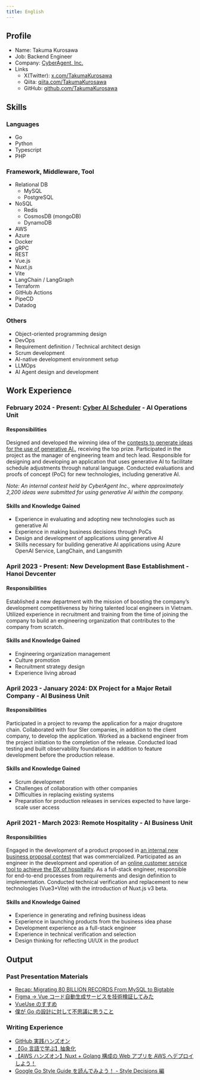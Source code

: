 ```yaml
---
title: English
---
```


## Profile

- Name: Takuma Kurosawa
- Job: Backend Engineer
- Company: [CyberAgent, Inc.](https://www.cyberagent.co.jp/en/)
- Links
  - X(Twitter): [x.com/TakumaKurosawa](https://x.com/TakumaKurosawa)
  - Qiita: [qiita.com/TakumaKurosawa](https://qiita.com/TakumaKurosawa)
  - GitHub: [github.com/TakumaKurosawa](https://github.com/TakumaKurosawa)

## Skills

### Languages

- Go
- Python
- Typescript
- PHP

### Framework, Middleware, Tool

- Relational DB
  - MySQL
  - PostgreSQL
- NoSQL
  - Redis
  - CosmosDB (mongoDB)
  - DynamoDB
- AWS
- Azure
- Docker
- gRPC
- REST
- Vue.js
- Nuxt.js
- Vite
- LangChain / LangGraph
- Terraform
- GitHub Actions
- PipeCD
- Datadog

### Others

- Object-oriented programming design
- DevOps
- Requirement definition / Technical architect design
- Scrum development
- AI-native development environment setup
- LLMOps
- AI Agent design and development

## Work Experience

### February 2024 - Present: [Cyber AI Scheduler](https://www.cyberagent.co.jp/news/detail/id=30869) - AI Operations Unit

#### Responsibilities

Designed and developed the winning idea of the [contests to generate ideas for the use of generative AI.](https://www.cyberagent.co.jp/way/list/detail/id=29503), receiving the top prize.
Participated in the project as the manager of engineering team and tech lead.
Responsible for designing and developing an application that uses generative AI to facilitate schedule adjustments through natural language.
Conducted evaluations and proofs of concept (PoC) for new technologies, including generative AI.

_Note: An internal contest held by CyberAgent Inc., where approximately 2,200 ideas were submitted for using generative AI within the company._

#### Skills and Knowledge Gained

- Experience in evaluating and adopting new technologies such as generative AI
- Experience in making business decisions through PoCs
- Design and development of applications using generative AI
- Skills necessary for building generative AI applications using Azure OpenAI Service, LangChain, and Langsmith

### April 2023 - Present: New Development Base Establishment - Hanoi Devcenter

#### Responsibilities

Established a new department with the mission of boosting the company’s development competitiveness by hiring talented local engineers in Vietnam.
Utilized experience in recruitment and training from the time of joining the company to build an engineering organization that contributes to the company from scratch.

#### Skills and Knowledge Gained

- Engineering organization management
- Culture promotion
- Recruitment strategy design
- Experience living abroad

### April 2023 - January 2024: DX Project for a Major Retail Company - AI Business Unit

#### Responsibilities

Participated in a project to revamp the application for a major drugstore chain.
Collaborated with four SIer companies, in addition to the client company, to develop the application.
Worked as a backend engineer from the project initiation to the completion of the release.
Conducted load testing and built observability foundations in addition to feature development before the production release.

#### Skills and Knowledge Gained

- Scrum development
- Challenges of collaboration with other companies
- Difficulties in replacing existing systems
- Preparation for production releases in services expected to have large-scale user access

### April 2021 - March 2023: Remote Hospitality - AI Business Unit

#### Responsibilities

Engaged in the development of a product proposed in [an internal new business proposal contest](https://x.com/CyberAgent_PR/status/1324539728813715456) that was commercialized.
Participated as an engineer in the development and operation of an [online customer service tool to achieve the DX of hospitality](https://www.cyberagent.co.jp/news/detail/id=28275).
As a full-stack engineer, responsible for end-to-end processes from requirements and design definition to implementation.
Conducted technical verification and replacement to new technologies (Vue3+Vite) with the introduction of Nuxt.js v3 beta.

#### Skills and Knowledge Gained

- Experience in generating and refining business ideas
- Experience in launching products from the business idea phase
- Development experience as a full-stack engineer
- Experience in technical verification and selection
- Design thinking for reflecting UI/UX in the product

## Output

### Past Presentation Materials

- [Recap: Migrating 80 BILLION RECORDS From MySQL to Bigtable](https://speakerdeck.com/takumakurosawa/recap-migrating-80-billion-records-from-mysql-to-bigtable)
- [Figma → Vue コード自動生成サービスを技術検証してみた](https://speakerdeck.com/takumakurosawa/figma-vue-kodozi-dong-sheng-cheng-sabisuwoji-shu-jian-zheng-sitemita)
- [VueUse のすすめ](https://speakerdeck.com/takumakurosawa/vue-dot-js-v-tokyo-meetup-16)
- [僕が Go の設計に対して不思議に思うこと](https://speakerdeck.com/takumakurosawa/pu-gagonoshe-ji-nidui-sitebu-si-yi-nisi-ukoto)

### Writing Experience

- [GitHub 実践ハンズオン](https://qiita.com/TakumaKurosawa/items/79a75026327d8deb9c04)
- [【Go 言語で学ぶ】抽象化](https://qiita.com/TakumaKurosawa/items/4e26f77bd62fb734cf55)
- [【AWS ハンズオン】Nuxt + Golang 構成の Web アプリを AWS へデプロイしよう！](https://qiita.com/TakumaKurosawa/items/e67315583009257cd1ea)
- [Google Go Style Guide を読んでみよう！ - Style Decisions 編](https://qiita.com/TakumaKurosawa/items/fbb1418111604837d8ac)
